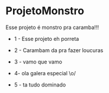 
# ProjetoMonstro
Esse projeto é monstro pra caramba!!!

* 1 - Esse projeto eh porreta

* 2 - Carambam da pra fazer loucuras

* 3 - vamo que vamo

* 4- ola galera especial  \o/

* 5 - ta tudo dominado 